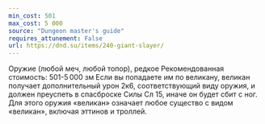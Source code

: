 ```yaml
---
min_cost: 501
max_cost: 5 000
source: "Dungeon master's guide"
requires_attunement: False
url: https://dnd.su/items/240-giant-slayer/
---
```


Оружие (любой меч, любой топор), редкое
Рекомендованная стоимость: 501-5 000 зм
Если вы попадаете им по великану, великан получает дополнительный урон 2к6, соответствующий виду оружия, и должен преуспеть в спасброске Силы Сл 15, иначе он будет сбит с ног. Для этого оружия «великан» означает любое существо с видом «великан», включая эттинов и троллей.